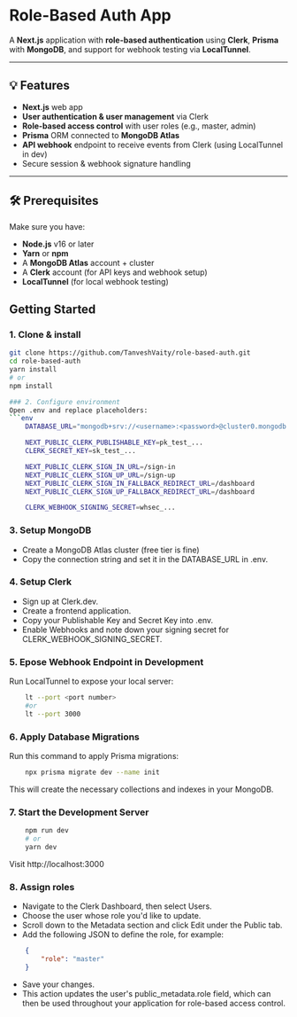 # Role-Based Auth App

A **Next.js** application with **role-based authentication** using **Clerk**, **Prisma** with **MongoDB**, and support for webhook testing via **LocalTunnel**.

---

## 💡 Features

- **Next.js** web app 
- **User authentication & user management** via Clerk  
- **Role-based access control** with user roles (e.g., master, admin)  
- **Prisma** ORM connected to **MongoDB Atlas**  
- **API webhook** endpoint to receive events from Clerk (using LocalTunnel in dev)  
- Secure session & webhook signature handling  

---

## 🛠️ Prerequisites
Make sure you have:
- **Node.js** v16 or later  
- **Yarn** or **npm**  
- A **MongoDB Atlas** account + cluster  
- A **Clerk** account (for API keys and webhook setup)  
- **LocalTunnel** (for local webhook testing)

##  Getting Started

### 1. Clone & install

```bash
git clone https://github.com/TanveshVaity/role-based-auth.git
cd role-based-auth
yarn install
# or
npm install

### 2. Configure environment
Open .env and replace placeholders:
```env
    DATABASE_URL="mongodb+srv://<username>:<password>@cluster0.mongodb.net/role-based-auth?retryWrites=true&w=majority&appName=Cluster0"

    NEXT_PUBLIC_CLERK_PUBLISHABLE_KEY=pk_test_...
    CLERK_SECRET_KEY=sk_test_...

    NEXT_PUBLIC_CLERK_SIGN_IN_URL=/sign-in
    NEXT_PUBLIC_CLERK_SIGN_UP_URL=/sign-up
    NEXT_PUBLIC_CLERK_SIGN_IN_FALLBACK_REDIRECT_URL=/dashboard
    NEXT_PUBLIC_CLERK_SIGN_UP_FALLBACK_REDIRECT_URL=/dashboard

    CLERK_WEBHOOK_SIGNING_SECRET=whsec_...
```
### 3. Setup MongoDB
- Create a MongoDB Atlas cluster (free tier is fine)
- Copy the connection string and set it in the DATABASE_URL in .env.

### 4. Setup Clerk

- Sign up at Clerk.dev.
- Create a frontend application.
- Copy your Publishable Key and Secret Key into .env.
- Enable Webhooks and note down your signing secret for CLERK_WEBHOOK_SIGNING_SECRET.

### 5. Epose Webhook Endpoint in Development
Run LocalTunnel to expose your local server:
```bash
    lt --port <port number> 
    #or
    lt --port 3000
```

### 6. Apply Database Migrations
Run this command to apply Prisma migrations:
```bash 
    npx prisma migrate dev --name init
```
This will create the necessary collections and indexes in your MongoDB.

### 7. Start the Development Server
```bash
    npm run dev
    # or
    yarn dev
```
Visit http://localhost:3000

### 8. Assign roles
- Navigate to the Clerk Dashboard, then select Users.
- Choose the user whose role you'd like to update.
- Scroll down to the Metadata section and click Edit under the Public tab.
- Add the following JSON to define the role, for example:
```JSON
    {
        "role": "master"
    }
```
- Save your changes.
- This action updates the user's public_metadata.role field, which can then be used throughout your application for role-based access control. 